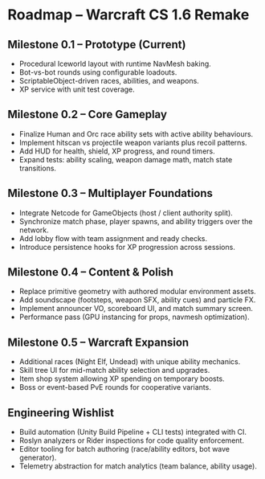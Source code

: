# Roadmap – Warcraft CS 1.6 Remake

## Milestone 0.1 – Prototype (Current)
- Procedural Iceworld layout with runtime NavMesh baking.
- Bot-vs-bot rounds using configurable loadouts.
- ScriptableObject-driven races, abilities, and weapons.
- XP service with unit test coverage.

## Milestone 0.2 – Core Gameplay
- Finalize Human and Orc race ability sets with active ability behaviours.
- Implement hitscan vs projectile weapon variants plus recoil patterns.
- Add HUD for health, shield, XP progress, and round timers.
- Expand tests: ability scaling, weapon damage math, match state transitions.

## Milestone 0.3 – Multiplayer Foundations
- Integrate Netcode for GameObjects (host / client authority split).
- Synchronize match phase, player spawns, and ability triggers over the network.
- Add lobby flow with team assignment and ready checks.
- Introduce persistence hooks for XP progression across sessions.

## Milestone 0.4 – Content & Polish
- Replace primitive geometry with authored modular environment assets.
- Add soundscape (footsteps, weapon SFX, ability cues) and particle FX.
- Implement announcer VO, scoreboard UI, and match summary screen.
- Performance pass (GPU instancing for props, navmesh optimization).

## Milestone 0.5 – Warcraft Expansion
- Additional races (Night Elf, Undead) with unique ability mechanics.
- Skill tree UI for mid-match ability selection and upgrades.
- Item shop system allowing XP spending on temporary boosts.
- Boss or event-based PvE rounds for cooperative variants.

## Engineering Wishlist
- Build automation (Unity Build Pipeline + CLI tests) integrated with CI.
- Roslyn analyzers or Rider inspections for code quality enforcement.
- Editor tooling for batch authoring (race/ability editors, bot wave generator).
- Telemetry abstraction for match analytics (team balance, ability usage).
